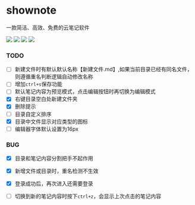 # shownote
一款简洁、高效、免费的云笔记软件

<div align=left>
<img src="https://github.com/viodo/shownote/workflows/build/badge.svg"/>
<img src="https://img.shields.io/badge/golang-1.15-blue"/>
<img src="https://img.shields.io/badge/gin-1.7.2-lightBlue"/>
<img src="https://img.shields.io/badge/vue-3.0.5-brightgreen"/>
</div>

### TODO

- [ ] 新建文件时有默认默认名称【新建文件.md】,如果当前目录已经有同名文件，则遵循重名判断逻辑自动修改名称
- [ ] 增加`ctrl+s`保存功能
- [ ] 默认笔记内容为预览模式，点击编辑按钮时再切换为编辑模式
- [x] 右键目录空白处新建文件夹
- [x] 删除提示
- [ ] 目录自定义排序
- [x] 目录中文件显示对应类型的图标
- [ ] 编辑器字体默认设置为16px

### BUG

- [x] 目录和笔记内容分割把手不起作用
- [x] 新增文件或目录时，重名检测不生效
- [x] 登录成功后，再次进入还需要登录
- [ ] 切换到新的笔记内容时按下`ctrl+z`，会显示上次点击的笔记内容

